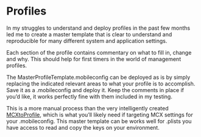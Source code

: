# Profiles

In my struggles to understand and deploy profiles in the past few months led me to create a master template that is clear to understand and reproducible for many different system and application settings. 

Each section of the profile contains commentary on what to fill in, change and why. This should help for first timers in the world of management profiles.

The MasterProfileTemplate.mobileconfig can be deployed as is by simply replacing the indicated relevant areas to what your profile is to accomplish. Save it as a .mobileconfig and deploy it. Keep the comments in place if you’d like, it works perfectly fine with them included in my testing.

This is a more manual process than the very intelligently created [MCXtoProfile](https://github.com/timsutton/mcxToProfile), which is what you’ll likely need if targeting MCX settings for your .mobileconfig. This master template can be works well for .plists you have access to read and copy the keys on your environment.
